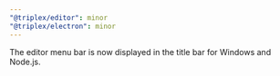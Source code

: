 ```yaml
---
"@triplex/editor": minor
"@triplex/electron": minor
---
```


The editor menu bar is now displayed in the title bar for Windows and Node.js.
